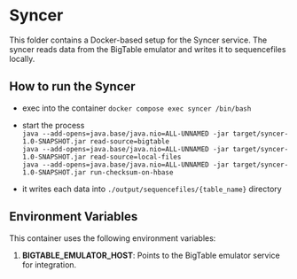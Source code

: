 # Syncer

This folder contains a Docker-based setup for the Syncer service. The syncer reads data from the BigTable emulator and writes it to sequencefiles locally.

## How to run the Syncer

* exec into the container
`docker compose exec syncer /bin/bash`

* start the process  
`java --add-opens=java.base/java.nio=ALL-UNNAMED -jar target/syncer-1.0-SNAPSHOT.jar read-source=bigtable`  
`java --add-opens=java.base/java.nio=ALL-UNNAMED -jar target/syncer-1.0-SNAPSHOT.jar read-source=local-files`  
`java --add-opens=java.base/java.nio=ALL-UNNAMED -jar target/syncer-1.0-SNAPSHOT.jar run-checksum-on-hbase`

* it writes each data into `./output/sequencefiles/{table_name}` directory

## Environment Variables
This container uses the following environment variables:
1. **BIGTABLE_EMULATOR_HOST**: Points to the BigTable emulator service for integration.